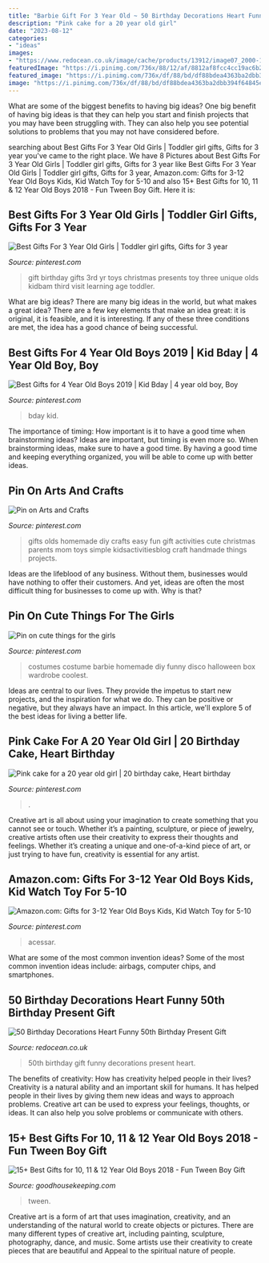 ```yaml
---
title: "Barbie Gift For 3 Year Old ~ 50 Birthday Decorations Heart Funny 50th Birthday Present Gift"
description: "Pink cake for a 20 year old girl"
date: "2023-08-12"
categories:
- "ideas"
images:
- "https://www.redocean.co.uk/image/cache/products/13912/image07_2000-1500x1500.jpg"
featuredImage: "https://i.pinimg.com/736x/88/12/af/8812af8fcc4cc19ac6b2b272cbe62b9c.jpg"
featured_image: "https://i.pinimg.com/736x/df/88/bd/df88bdea4363ba2dbb394f64845ea04c--kids-diy-kids-crafts.jpg"
image: "https://i.pinimg.com/736x/df/88/bd/df88bdea4363ba2dbb394f64845ea04c--kids-diy-kids-crafts.jpg"
---
```



What are some of the biggest benefits to having big ideas?
One big benefit of having big ideas is that they can help you start and finish projects that you may have been struggling with. They can also help you see potential solutions to problems that you may not have considered before.

	

		
searching about Best Gifts For 3 Year Old Girls | Toddler girl gifts, Gifts for 3 year you've came to the right place. We have 8 Pictures about Best Gifts For 3 Year Old Girls | Toddler girl gifts, Gifts for 3 year like Best Gifts For 3 Year Old Girls | Toddler girl gifts, Gifts for 3 year, Amazon.com: Gifts for 3-12 Year Old Boys Kids, Kid Watch Toy for 5-10 and also 15+ Best Gifts for 10, 11 &amp; 12 Year Old Boys 2018 - Fun Tween Boy Gift. Here it is:
		
    
## Best Gifts For 3 Year Old Girls | Toddler Girl Gifts, Gifts For 3 Year

<img loading=lazy src="https://i.pinimg.com/736x/88/12/af/8812af8fcc4cc19ac6b2b272cbe62b9c.jpg" onerror="this.onerror=null;this.src='https://tse3.mm.bing.net/th?id=OIP.tqzcGP8nGANYoRsE3eld_AHaPH&amp;pid=15.1';" alt="Best Gifts For 3 Year Old Girls | Toddler girl gifts, Gifts for 3 year">

_Source: pinterest.com_

>gift birthday gifts 3rd yr toys christmas presents toy three unique olds kidbam third visit learning age toddler. 

	

What are big ideas?
There are many big ideas in the world, but what makes a great idea? There are a few key elements that make an idea great: it is original, it is feasible, and it is interesting. If any of these three conditions are met, the idea has a good chance of being successful.

    
## Best Gifts For 4 Year Old Boys 2019 | Kid Bday | 4 Year Old Boy, Boy

<img loading=lazy src="https://i.pinimg.com/736x/bd/15/b8/bd15b86dcbd4caa3b9d59226984f2b2f.jpg" onerror="this.onerror=null;this.src='https://tse3.mm.bing.net/th?id=OIP.6I3qQ2oBzpeHcPl3KrqH1wHaPG&amp;pid=15.1';" alt="Best Gifts for 4 Year Old Boys 2019 | Kid Bday | 4 year old boy, Boy">

_Source: pinterest.com_

>bday kid. 

	

The importance of timing: How important is it to have a good time when brainstorming ideas?
Ideas are important, but timing is even more so. When brainstorming ideas, make sure to have a good time. By having a good time and keeping everything organized, you will be able to come up with better ideas.

    
## Pin On Arts And Crafts

<img loading=lazy src="https://i.pinimg.com/736x/df/88/bd/df88bdea4363ba2dbb394f64845ea04c--kids-diy-kids-crafts.jpg" onerror="this.onerror=null;this.src='https://tse4.mm.bing.net/th?id=OIP.VqaTkRZrOj4g9Gi-psQyLQHaLI&amp;pid=15.1';" alt="Pin on Arts and Crafts">

_Source: pinterest.com_

>gifts olds homemade diy crafts easy fun gift activities cute christmas parents mom toys simple kidsactivitiesblog craft handmade things projects. 

	

Ideas are the lifeblood of any business. Without them, businesses would have nothing to offer their customers. And yet, ideas are often the most difficult thing for businesses to come up with. Why is that?

    
## Pin On Cute Things For The Girls

<img loading=lazy src="https://i.pinimg.com/736x/db/07/a9/db07a9d66b4e35416f0f1d7837394a1a--barbie-costume-homemade-costumes.jpg" onerror="this.onerror=null;this.src='https://tse2.mm.bing.net/th?id=OIP.gk1Z5Au-Ds775bFmnmQm-AHaJ7&amp;pid=15.1';" alt="Pin on cute things for the girls">

_Source: pinterest.com_

>costumes costume barbie homemade diy funny disco halloween box wardrobe coolest. 

	

Ideas are central to our lives. They provide the impetus to start new projects, and the inspiration for what we do. They can be positive or negative, but they always have an impact. In this article, we'll explore 5 of the best ideas for living a better life.

    
## Pink Cake For A 20 Year Old Girl | 20 Birthday Cake, Heart Birthday

<img loading=lazy src="https://i.pinimg.com/736x/47/1d/cc/471dccad0055a2cb02877897b1c62c46.jpg" onerror="this.onerror=null;this.src='https://tse4.mm.bing.net/th?id=OIP.OSm9gDgxwpPtuca0B7PpdwHaJ3&amp;pid=15.1';" alt="Pink cake for a 20 year old girl | 20 birthday cake, Heart birthday">

_Source: pinterest.com_

>. 

	

Creative art is all about using your imagination to create something that you cannot see or touch. Whether it’s a painting, sculpture, or piece of jewelry, creative artists often use their creativity to express their thoughts and feelings. Whether it’s creating a unique and one-of-a-kind piece of art, or just trying to have fun, creativity is essential for any artist.

    
## Amazon.com: Gifts For 3-12 Year Old Boys Kids, Kid Watch Toy For 5-10

<img loading=lazy src="https://i.pinimg.com/736x/9d/31/a8/9d31a83e400b635d9bcc85ab392a1bcb.jpg" onerror="this.onerror=null;this.src='https://tse2.mm.bing.net/th?id=OIP.fMBrlOBP0FOO0COzIjMNMwAAAA&amp;pid=15.1';" alt="Amazon.com: Gifts for 3-12 Year Old Boys Kids, Kid Watch Toy for 5-10">

_Source: pinterest.com_

>acessar. 

	

What are some of the most common invention ideas?
Some of the most common invention ideas include: airbags, computer chips, and smartphones.

    
## 50 Birthday Decorations Heart Funny 50th Birthday Present Gift

<img loading=lazy src="https://www.redocean.co.uk/image/cache/products/13912/image07_2000-1500x1500.jpg" onerror="this.onerror=null;this.src='https://tse2.mm.bing.net/th?id=OIP.7PEaulD6aqEMKQJCYfy-6QHaHa&amp;pid=15.1';" alt="50 Birthday Decorations Heart Funny 50th Birthday Present Gift">

_Source: redocean.co.uk_

>50th birthday gift funny decorations present heart. 

	

The benefits of creativity: How has creativity helped people in their lives?
Creativity is a natural ability and an important skill for humans. It has helped people in their lives by giving them new ideas and ways to approach problems. Creative art can be used to express your feelings, thoughts, or ideas. It can also help you solve problems or communicate with others.

    
## 15+ Best Gifts For 10, 11 &amp; 12 Year Old Boys 2018 - Fun Tween Boy Gift

<img loading=lazy src="https://hips.hearstapps.com/vader-prod.s3.amazonaws.com/1539620932-helmet-decals-gifts-for-boys-1539620916.jpg?crop=1xw:0.99975xh;center,top&amp;resize=480:*" onerror="this.onerror=null;this.src='https://tse2.mm.bing.net/th?id=OIP.I0ifkv06eCC-AIlONA1_PQHaLH&amp;pid=15.1';" alt="15+ Best Gifts for 10, 11 &amp; 12 Year Old Boys 2018 - Fun Tween Boy Gift">

_Source: goodhousekeeping.com_

>tween. 

	

Creative art is a form of art that uses imagination, creativity, and an understanding of the natural world to create objects or pictures. There are many different types of creative art, including painting, sculpture, photography, dance, and music. Some artists use their creativity to create pieces that are beautiful and Appeal to the spiritual nature of people.

